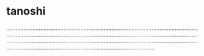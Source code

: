 # tanoshi

....................................................................................................................................................................................................................................................................................................................................................................................................................................................................................